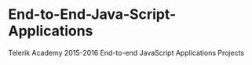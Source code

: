 # End-to-End-Java-Script-Applications
Telerik Academy 2015-2016 End-to-end JavaScript Applications Projects
